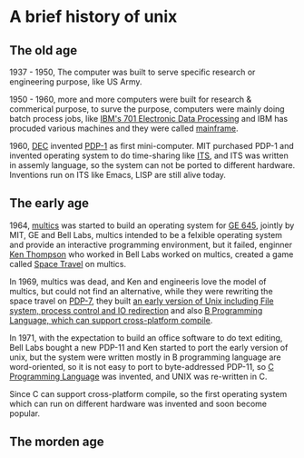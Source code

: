 # A brief history of unix

## The old age
1937 - 1950, The computer was built to serve specific research or engineering purpose, like US Army. 

1950 - 1960, more and more computers were built for research & commerical purpose, to surve the purpose, computers were mainly doing batch process jobs, like [IBM's 701 Electronic Data Processing](http://www.computerhistory.org/timeline/1953/#169ebbe2ad45559efbc6eb357208a518) and IBM has procuded various machines and they were called [mainframe](https://en.wikipedia.org/wiki/Mainframe_computer).

1960, [DEC](https://en.wikipedia.org/wiki/Digital_Equipment_Corporation) invented [PDP-1](http://www.computerhistory.org/pdp-1/the-machine/) as first mini-computer. MIT purchased PDP-1 and invented operating system to do time-sharing like [ITS](https://en.wikipedia.org/wiki/Incompatible_Timesharing_System), and ITS was written in assemly language, so the system can not be ported to different hardware. Inventions run on ITS like Emacs, LISP are still alive today.

## The early age
1964, [multics](http://web.mit.edu/multics-history/) was started to build an operating system for [GE 645](https://en.wikipedia.org/wiki/GE-600_series), jointly by MIT, GE and Bell Labs, multics intended to be a felxible operating system and provide an interactive programming environment, but it failed, enginner [Ken Thompson](https://en.wikipedia.org/wiki/Ken_Thompson) who worked in Bell Labs  worked on multics, created a game called [Space Travel](https://www.bell-labs.com/usr/dmr/www/spacetravel.html) on multics. 

In 1969, multics was dead, and Ken and engineeris love the model of multics, but could not find an alternative, while they were rewriting the space travel on [PDP-7](https://en.wikipedia.org/wiki/PDP-7), they built [an early version of Unix including File system, process control and IO redirection](https://www.bell-labs.com/usr/dmr/www/hist.html) and also [B Programming Language, which can support cross-platform compile](https://en.wikipedia.org/wiki/B_(programming_language)).

In 1971, with the expectation to build an office software to do text editing, Bell Labs bought a new PDP-11 and Ken started to port the early version of unix, but the system were written mostly in B programming language are word-oriented, so it is not easy to port to byte-addressed PDP-11, so [C Programming Language](https://www.bell-labs.com/usr/dmr/www/chist.html) was invented, and UNIX was re-written in C. 

Since C can support cross-platform compile, so the first operating system which can run on different hardware was invented and soon become popular.

## The morden age


